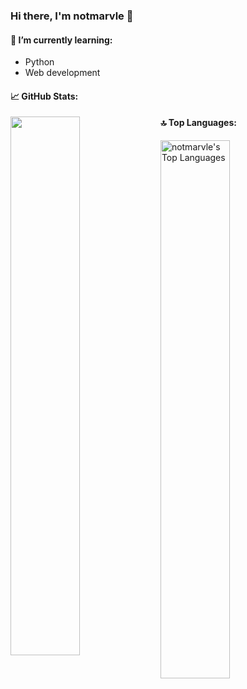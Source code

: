 ### Hi there, I'm notmarvle 👋

#### 🌱 I’m currently learning:
- Python
- Web development

#### 📈 GitHub Stats:
  <img  align="left" src="https://github-readme-stats.vercel.app/api?username=NotMarvle&count_private=true&show_icons=true&theme=tokyonight" width="47%"/>

#### 🔝 Top Languages:
<img src="https://github-readme-stats.vercel.app/api/top-langs/?username=notmarvle&layout=compact&theme=radical" width="47%" alt="notmarvle's Top Languages">
